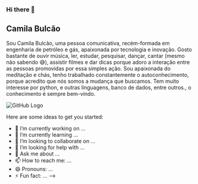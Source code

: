 ### Hi there 👋

## Camila Bulcão

Sou Camila Bulcão, uma pessoa comunicativa, recém-formada em engenharia de petróleo e gás, apaixonada por tecnologia e inovação.
Gosto bastante de ouvir música, ler, estudar, pesquisar, dançar, cantar (mesmo não sabendo :sweat_smile:), assistir filmes e dar dicas porque adoro a interação entre as pessoas promovidas por essa simples ação. 
Sou apaixonada do meditação e chás, tenho trabalhado constantemente o autoconhecimento, porque acredito que nós somos a mudança que buscamos.
Tem muito interesse por python, e outras linguagens, banco de dados, entre outros., o conhecimento é sempre bem-vindo.

![GitHub Logo](https://assets.website-files.com/5d5e2ff58f10c53dcffd8683/5d9eb59b1a0436a05f0006c5_reading-side.svg)

Here are some ideas to get you started:

- 🔭 I’m currently working on ...
- 🌱 I’m currently learning ...
- 👯 I’m looking to collaborate on ...
- 🤔 I’m looking for help with ...
- 💬 Ask me about ...
- 📫 How to reach me: ...
- 😄 Pronouns: ...
- ⚡ Fun fact: ...
-->
